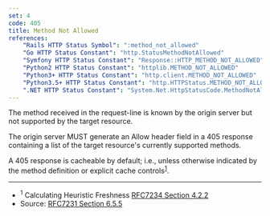 ```yaml
---
set: 4
code: 405
title: Method Not Allowed
references:
    "Rails HTTP Status Symbol": ":method_not_allowed"
    "Go HTTP Status Constant": "http.StatusMethodNotAllowed"
    "Symfony HTTP Status Constant": "Response::HTTP_METHOD_NOT_ALLOWED"
    "Python2 HTTP Status Constant": "httplib.METHOD_NOT_ALLOWED"
    "Python3+ HTTP Status Constant": "http.client.METHOD_NOT_ALLOWED"
    "Python3.5+ HTTP Status Constant": "http.HTTPStatus.METHOD_NOT_ALLOWED"
    ".NET HTTP Status Constant": "System.Net.HttpStatusCode.MethodNotAllowed"
---
```


The method received in the request-line is known by the origin server but not supported by the target resource.

The origin server MUST generate an Allow header field in a 405 response containing a list of the target resource's currently supported methods.

A 405 response is cacheable by default; i.e., unless otherwise indicated by the method definition or explicit cache controls<sup>[1](#ref-1)</sup>.

---

* <span id="ref-1"><sup>1</sup> Calculating Heuristic Freshness
[RFC7234 Section 4.2.2][2]</span>
* Source: [RFC7231 Section 6.5.5][1]

[1]: <http://tools.ietf.org/html/rfc7231#section-6.5.5>
[2]: <http://tools.ietf.org/html/rfc7234#section-4.2.2>
